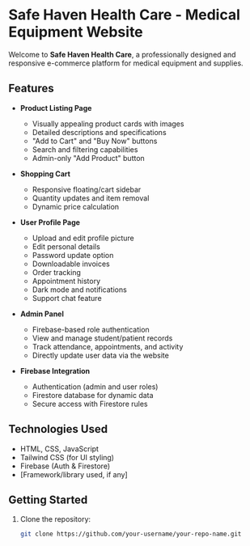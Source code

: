 # Safe Haven Health Care - Medical Equipment Website

Welcome to **Safe Haven Health Care**, a professionally designed and responsive e-commerce platform for medical equipment and supplies.

## Features

- **Product Listing Page**
  - Visually appealing product cards with images
  - Detailed descriptions and specifications
  - "Add to Cart" and "Buy Now" buttons
  - Search and filtering capabilities
  - Admin-only "Add Product" button

- **Shopping Cart**
  - Responsive floating/cart sidebar
  - Quantity updates and item removal
  - Dynamic price calculation

- **User Profile Page**
  - Upload and edit profile picture
  - Edit personal details
  - Password update option
  - Downloadable invoices
  - Order tracking
  - Appointment history
  - Dark mode and notifications
  - Support chat feature

- **Admin Panel**
  - Firebase-based role authentication
  - View and manage student/patient records
  - Track attendance, appointments, and activity
  - Directly update user data via the website

- **Firebase Integration**
  - Authentication (admin and user roles)
  - Firestore database for dynamic data
  - Secure access with Firestore rules

## Technologies Used

- HTML, CSS, JavaScript
- Tailwind CSS (for UI styling)
- Firebase (Auth & Firestore)
- [Framework/library used, if any]

## Getting Started

1. Clone the repository:
   ```bash
   git clone https://github.com/your-username/your-repo-name.git
